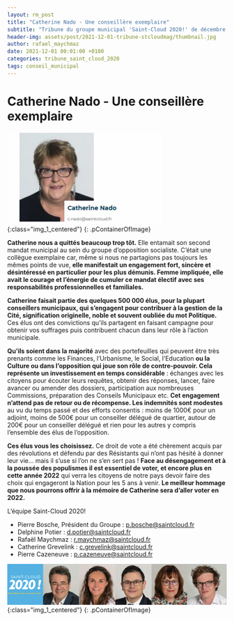 ```yaml
---
layout: rm_post
title: "Catherine Nado - Une conseillère exemplaire"
subtitle: "Tribune du groupe municipal 'Saint-Cloud 2020!' de décembre 2021"
header-img: assets/post/2021-12-01-tribune-stcloudmag/thumbnail.jpg
author: rafael_maychmaz
date: 2021-12-01 00:01:00 +0100
categories: tribune_saint_cloud_2020 
tags: conseil_municipal
---
```


# Catherine Nado - Une conseillère exemplaire

![texte alternatif à l'image](/assets/post/2021-12-01-tribune-stcloudmag/thumbnail.jpg "Description de l info-bulle image"){:class="img_1_centered"}
{: .pContainerOfImage}

**Catherine nous a quittés beaucoup trop tôt.** Elle entamait son second mandat municipal au sein du groupe d’opposition socialiste. C’était une collègue exemplaire car, même si nous ne partagions pas toujours les mêmes points de vue, **elle manifestait un engagement fort, sincère et désintéressé en particulier pour les plus démunis. Femme impliquée, elle avait le courage et l’énergie de cumuler ce mandat électif avec ses responsabilités professionnelles et familiales.**

**Catherine faisait partie des quelques 500 000 élus, pour la plupart conseillers municipaux, qui s’engagent pour contribuer à la gestion de la Cité, signification originelle, noble et souvent oubliée du mot Politique.** Ces élus ont des convictions qu’ils partagent en faisant campagne pour obtenir vos suffrages puis contribuent chacun dans leur rôle à l’action municipale.

**Qu’ils soient dans la majorité** avec des portefeuilles qui peuvent être très prenants comme les Finances, l’Urbanisme, le Social, l’Education **ou la Culture ou dans l’opposition qui joue son rôle de contre-pouvoir. Cela représente un investissement en temps considérable** : échanges avec les citoyens pour écouter leurs requêtes, obtenir des réponses, lancer, faire avancer ou amender des dossiers, participation aux nombreuses Commissions, préparation des Conseils Municipaux etc. **Cet engagement n’attend pas de retour ou de récompense. Les indemnités sont modestes** au vu du temps passé et des efforts consentis : moins de 1000€ pour un adjoint, moins de 500€ pour un conseiller délégué de quartier, autour de 200€ pour un conseiller délégué et rien pour les autres y compris l’ensemble des élus de l’opposition.

**Ces élus vous les choisissez.** Ce droit de vote a été chèrement acquis par des révolutions et défendu par des Résistants qui n’ont pas hésité à donner leur vie… mais il s’use si l’on ne s’en sert pas ! **Face au désengagement et à la poussée des populismes il est essentiel de voter, et encore plus en cette année 2022** qui verra les citoyens de notre pays devoir faire des choix qui engageront la Nation pour les 5 ans à venir. **Le meilleur hommage que nous pourrons offrir à la mémoire de Catherine sera d’aller voter en 2022.**

L’équipe Saint-Cloud 2020!
- Pierre Bosche, Président du Groupe :
p.bosche@saintcloud.fr
- Delphine Potier : d.potier@saintcloud.fr
- Rafaël Maychmaz : r.maychmaz@saintcloud.fr
- Catherine Grevelink : c.grevelink@saintcloud.fr
- Pierre Cazeneuve : p.cazeneuve@saintcloud.fr

![texte alternatif à l'image](/assets/post/2020-03-15-elections-municipales-2020/2020-03-15_photo_des_elus.png "Description de l info-bulle image"){:class="img_1_centered"}
{: .pContainerOfImage}


